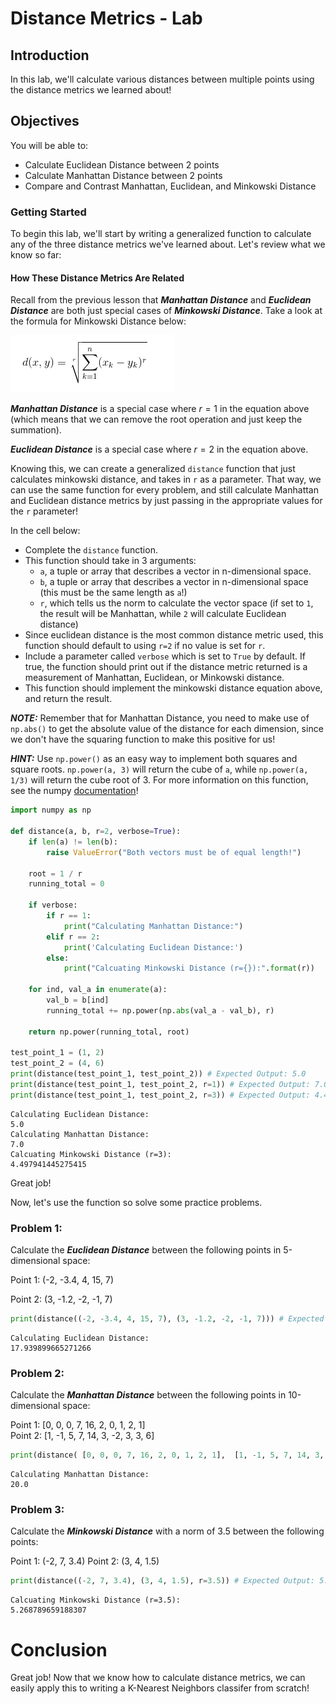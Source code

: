 
# Distance Metrics - Lab

## Introduction

In this lab, we'll calculate various distances between multiple points using the distance metrics we learned about!

## Objectives

You will be able to:

* Calculate Euclidean Distance between 2 points
* Calculate Manhattan Distance between 2 points
* Compare and Contrast Manhattan, Euclidean, and Minkowski Distance

### Getting Started

To begin this lab, we'll start by writing a generalized function to calculate any of the three distance metrics we've learned about. Let's review what we know so far:

#### How These Distance Metrics Are Related

Recall from the previous lesson that **_Manhattan Distance_** and **_Euclidean Distance_** are both just special cases of **_Minkowski Distance_**. Take a look at the formula for Minkowski Distance below:

<img src='minkowski-equation.png'>

**_Manhattan Distance_** is a special case where $r=1$ in the equation above (which means that we can remove the root operation and just keep the summation).  

**_Euclidean Distance_** is a special case where $r=2$ in the equation above.

Knowing this, we can create a generalized `distance` function that just calculates minkowski distance, and takes in `r` as a parameter. That way, we can use the same function for every problem, and still calculate Manhattan and Euclidean distance metrics by just passing in the appropriate values for the `r` parameter!

In the cell below:

* Complete the `distance` function. 
* This function should take in 3 arguments:
    * `a`, a tuple or array that describes a vector in n-dimensional space. 
    * `b`, a tuple or array that describes a vector in n-dimensional space (this must be the same length as `a`!)
    * `r`, which tells us the norm to calculate the vector space (if set to `1`, the result will be Manhattan, while `2` will calculate Euclidean distance)
* Since euclidean distance is the most common distance metric used, this function should default to using `r=2` if no value is set for `r`.
* Include a parameter called `verbose` which is set to `True` by default. If true, the function should print out if the distance metric returned is a measurement of Manhattan, Euclidean, or Minkowski distance.  
* This function should implement the minkowski distance equation above, and return the result. 

**_NOTE:_**  Remember that for Manhattan Distance, you need to make use of `np.abs()` to get the absolute value of the distance for each dimension, since we don't have the squaring function to make this positive for us!

**_HINT:_** Use `np.power()` as an easy way to implement both squares and square roots. `np.power(a, 3)` will return the cube of `a`, while `np.power(a, 1/3)` will return the cube root of 3. For more information on this function, see the numpy [documentation](https://docs.scipy.org/doc/numpy-1.15.1/reference/generated/numpy.power.html)!


```python
import numpy as np

def distance(a, b, r=2, verbose=True):
    if len(a) != len(b):
        raise ValueError("Both vectors must be of equal length!")
    
    root = 1 / r
    running_total = 0
    
    if verbose:
        if r == 1:
            print("Calculating Manhattan Distance:")
        elif r == 2:
            print('Calculating Euclidean Distance:')
        else:
            print("Calcuating Minkowski Distance (r={}):".format(r))
    
    for ind, val_a in enumerate(a):
        val_b = b[ind]
        running_total += np.power(np.abs(val_a - val_b), r)
    
    return np.power(running_total, root)

test_point_1 = (1, 2)
test_point_2 = (4, 6)
print(distance(test_point_1, test_point_2)) # Expected Output: 5.0
print(distance(test_point_1, test_point_2, r=1)) # Expected Output: 7.0
print(distance(test_point_1, test_point_2, r=3)) # Expected Output: 4.497941445275415
```

    Calculating Euclidean Distance:
    5.0
    Calculating Manhattan Distance:
    7.0
    Calcuating Minkowski Distance (r=3):
    4.497941445275415
    

Great job! 

Now, let's use the function so solve some practice problems.

### Problem 1:

Calculate the **_Euclidean Distance_** between the following points in 5-dimensional space:

Point 1: (-2, -3.4, 4, 15, 7)

Point 2: (3, -1.2, -2, -1, 7)


```python
print(distance((-2, -3.4, 4, 15, 7), (3, -1.2, -2, -1, 7))) # Expected Output: 17.939899665271266
```

    Calculating Euclidean Distance:
    17.939899665271266
    

### Problem 2:

Calculate the **_Manhattan Distance_** between the following points in 10-dimensional space:

Point 1: \[0, 0, 0, 7, 16, 2, 0, 1, 2, 1\]  
Point 2: \[1, -1, 5, 7, 14, 3, -2, 3, 3, 6\]


```python
print(distance( [0, 0, 0, 7, 16, 2, 0, 1, 2, 1],  [1, -1, 5, 7, 14, 3, -2, 3, 3, 6], r=1)) # Expected Output: 20
```

    Calculating Manhattan Distance:
    20.0
    

### Problem 3: 

Calculate the **_Minkowski Distance_** with a norm of 3.5 between the following points:

Point 1: (-2, 7, 3.4)
Point 2: (3, 4, 1.5)


```python
print(distance((-2, 7, 3.4), (3, 4, 1.5), r=3.5)) # Expected Output: 5.268789659188307
```

    Calcuating Minkowski Distance (r=3.5):
    5.268789659188307
    

# Conclusion

Great job! Now that we know how to calculate distance metrics, we can easily apply this to writing a K-Nearest Neighbors classifer from scratch!
